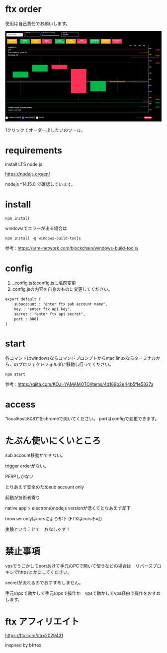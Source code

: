 # ftx order

使用は自己責任でお願いします。

![sample](https://github.com/sakiyamajp/ftxorder/blob/master/sample.png?raw=true)

1クリックでオーダー出したいのツール。

# requirements
install LTS node.js 

https://nodejs.org/en/

nodejs ^14.15.0 で確認しています。

# install

```
npm install
```

windowsでエラーが出る場合は

```
npm install -g windows-build-tools
```
参考 : https://arm-network.com/blockchain/windows-build-tools/

# config
1. _config.jsをconfig.jsに名前変更
2. config.jsの内容を自身のものに変更してください。
```
export default {
	subaccount : "enter ftx sub account name",
	key : "enter ftx api key",
	secret : "enter ftx api secret",
	port : 8081
}
```
# start
各コマンドはwindowsならコマンドプロンプトからmac linuxならターミナルからこのプロジェクトフォルダに移動し行ってください。
```
npm start
```
参考 : 
https://qiita.com/KOJI-YAMAMOTO/items/4d189b2e44b5ffe5827a

# access
"localhost:8081"をchromeで開いてください。
portはconfigで変更できます。

# たぶん使いにくいところ
sub account移動ができない。

trigger orderがない。

PERPしかない

とりあえず安全のためsub account only

起動が技術者寄り　

native app > electronのnodejs versionが低くてとりあえず却下

browser onlyはcorsにより却下 (FTXはcors不可）

実験ということで　おなしゃす！

# 禁止事項

vpsでうごかしてportあけて手元のPCで開いて使うなどの場合は　リバースプロキシでhttpsとかにしてください。

secretが流れるのでおすすめしません。

手元のpcで動かして手元のpcで操作か　vpsで動かしてvps経由で操作をおすめします。

# ftx アフィリエイト
https://ftx.com/#a=2029431

inspired by bfrtex
